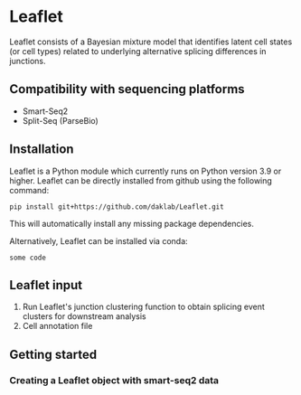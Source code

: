 # Leaflet

Leaflet consists of a Bayesian mixture model that identifies latent cell states (or cell types) related to underlying alternative splicing differences in junctions. 

## Compatibility with sequencing platforms 

- Smart-Seq2
- Split-Seq (ParseBio)

## Installation

Leaflet is a Python module which currently runs on Python version 3.9 or higher. Leaflet can be directly installed from github using the following command:

```pip install git+https://github.com/daklab/Leaflet.git``` 

This will automatically install any missing package dependencies.

Alternatively, Leaflet can be installed via conda:

```some code```

## Leaflet input
1. Run Leaflet's junction clustering function to obtain splicing event clusters for downstream analysis
2. Cell annotation file

## Getting started 

### Creating a Leaflet object with smart-seq2 data
